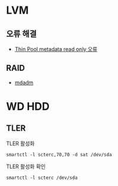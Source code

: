 # LVM

## 오류 해결

- [Thin Pool metadata read only 오류](metadata-read-only.md)

## RAID

- [mdadm](mdadm.md)

# WD HDD

## TLER

TLER 활성화

```
smartctl -l scterc,70,70 -d sat /dev/sda
```

TLER 활성화 확인

```
smartctl -l scterc /dev/sda
```
